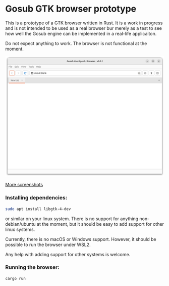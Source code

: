 # Gosub GTK browser prototype

This is a prototype of a GTK browser written in Rust. It is a work in progress and is not intended to be used as a real browser bur merely as a test to see how well the Gosub engine can be implemented in a real-life applicaiton.

Do not expect anything to work. The browser is not functional at the moment.

![Screenshot of the browser](./docs/screenshots/initial-screen.png)

[More screenshots](./docs/screenshots/)

### Installing dependencies:

```bash
sudo apt install libgtk-4-dev
```

or similar on your linux system. There is no support for anything non-debian/ubuntu at the 
moment, but it should be easy to add support for other linux systems.

Currently, there is no macOS or Windows support. However, it should be possible to run the browser under WSL2.

Any help with adding support for other systems is welcome.

### Running the browser:

```bash
cargo run
```
